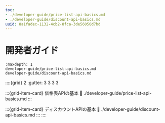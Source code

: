 ```yaml
---
toc:
- ./developer-guide/price-list-api-basics.md
- ./developer-guide/discount-api-basics.md
uuid: 8a1fadec-1132-4cb2-8fca-3de56050d7bd
---
```

# 開発者ガイド

```{toctree}
:maxdepth: 1
developer-guide/price-list-api-basics.md
developer-guide/discount-api-basics.md
```

::::{grid} 2
:gutter: 3 3 3 3

:::{grid-item-card} 価格表APIの基本
:link: ./developer-guide/price-list-api-basics.md
:::

:::{grid-item-card} ディスカウントAPIの基本
:link: ./developer-guide/discount-api-basics.md
:::
::::
